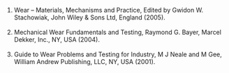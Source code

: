  1.	Wear – Materials, Mechanisms and Practice, Edited by Gwidon W. Stachowiak, John Wiley & Sons Ltd, England (2005).<br><br>
2.	Mechanical Wear Fundamentals and Testing, Raymond G. Bayer, Marcel Dekker, Inc., NY, USA (2004).<br><br>
3.	Guide to Wear Problems and Testing for Industry, M J Neale and M Gee, William Andrew Publishing, LLC, NY, USA (2001).<br><br>
